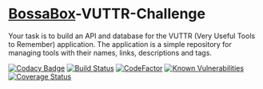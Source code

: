 <!-- markdownlint-disable MD033 -->
# [BossaBox](https://www.bossabox.com)-VUTTR-Challenge

Your task is to build an API and database for the VUTTR (Very Useful Tools to Remember) application. The application is a simple repository for managing tools with their names, links, descriptions and tags.

[![Codacy Badge](https://api.codacy.com/project/badge/Grade/9dbda74fa87e42e5afc6a0e59ff75e11)](https://app.codacy.com/gh/CaioStoduto/BossaBox-VUTTR-Challenge?utm_source=github.com&utm_medium=referral&utm_content=CaioStoduto/BossaBox-VUTTR-Challenge&utm_campaign=Badge_Grade)
[![Build Status](https://travis-ci.com/CaioStoduto/BossaBox-VUTTR-Challenge.svg?branch=master)](https://travis-ci.com/CaioStoduto/BossaBox-VUTTR-Challenge)
[![CodeFactor](https://www.codefactor.io/repository/github/caiostoduto/bossabox-vuttr-challenge/badge)](https://www.codefactor.io/repository/github/caiostoduto/bossabox-vuttr-challenge)
[![Known Vulnerabilities](https://snyk.io/test/github/CaioStoduto/BossaBox-VUTTR-Challenge/badge.svg?targetFile=package.json)](https://snyk.io/test/github/CaioStoduto/BossaBox-VUTTR-Challenge?targetFile=package.json)
[![Coverage Status](https://coveralls.io/repos/github/CaioStoduto/BossaBox-VUTTR-Challenge/badge.svg?branch=master)](https://coveralls.io/github/CaioStoduto/BossaBox-VUTTR-Challenge?branch=master)
